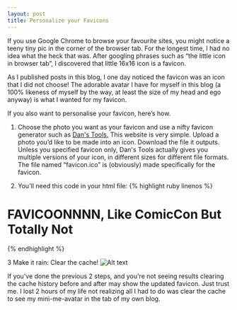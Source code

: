 ```yaml
---
layout: post
title: Personalize your Favicons
---
```


If you use Google Chrome to browse your favourite sites, you might notice a teeny tiny pic in the corner of the browser tab. For the longest time, I had no idea what the heck that was. After googling phrases such as “the little icon in browser tab”, I discovered that little 16x16 icon is a favicon.

As I published posts in this blog, I one day noticed the favicon was an icon that I did not choose! The adorable avatar I have for myself in this blog (a 100% likeness of myself by the way, at least the size of my head and ego anyway) is what I wanted for my favicon.

If you also want to personalise your favicon, here’s how.

1. Choose the photo you want as your favicon and use a nifty favicon generator such as [Dan's Tools.](http://www.favicon-generator.org/) 
This website is very simple. Upload a photo you’d like to be made into an icon. Download the file it outputs. Unless you specified favicon only, Dan's Tools actually gives you multiple versions of your icon, in different sizes for different file formats. The file named “favicon.ico” is (obviously) made specifically for the favicon.

2. You'll need this code in your html file:
{% highlight ruby linenos %}
<!DOCTYPE html>
<html>
	<head>
		<title>FAVICOONNNN</title>
		<link rel="icon" type="image/ico" href=" *write the path to where you saved your favicon.ico* ">
	</head>
	<body>
		<h1>FAVICOONNNN, Like ComicCon But Totally Not</h1>
	</body>
</html>
{% endhighlight %}

3 Make it rain: Clear the cache!
![Alt text](https://s-media-cache-ak0.pinimg.com/originals/20/c6/fd/20c6fda81a1a6bb98630987728677326.gif)

If you've done the previous 2 steps, and you're not seeing results clearing the cache history before and after may show the updated favicon. Just trust me. I lost 2 hours of my life not realizing all I had to do was clear the cache to see my mini-me-avatar in the tab of my own blog.




